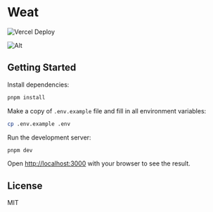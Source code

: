# Weat

![Vercel Deploy](https://deploy-badge.vercel.app/vercel/weat-git-master-wintery-software)

![Alt](https://repobeats.axiom.co/api/embed/6b790c8e855beb6a78c66f2b1648fb356ca3d4ad.svg "Repobeats analytics image")

## Getting Started

Install dependencies:

```bash
pnpm install
```

Make a copy of `.env.example` file and fill in all environment variables:

```bash
cp .env.example .env
```

Run the development server:

```bash
pnpm dev
```

Open [http://localhost:3000](http://localhost:3000) with your browser to see the result.

## License

MIT
